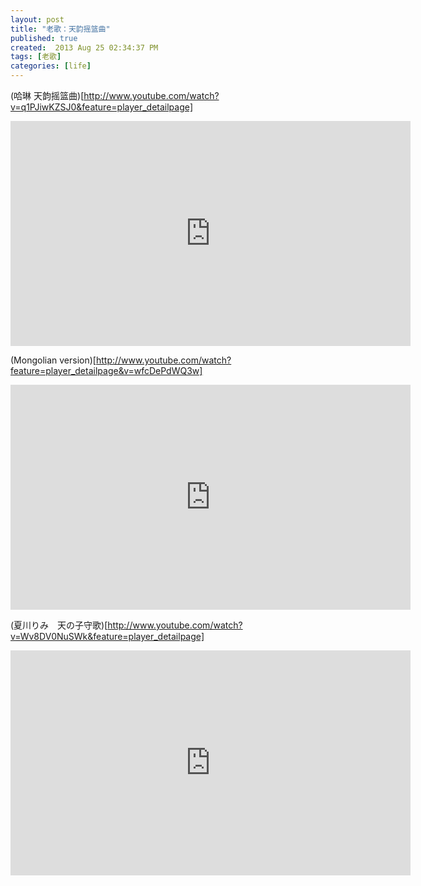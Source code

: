 ```yaml
---
layout: post
title: "老歌：天韵摇篮曲"
published: true
created:  2013 Aug 25 02:34:37 PM
tags: [老歌]
categories: [life]
---
```


(哈琳 天韵摇篮曲)[http://www.youtube.com/watch?v=q1PJiwKZSJ0&feature=player_detailpage]
<iframe width="640" height="360" src="http://www.youtube.com/embed/q1PJiwKZSJ0?feature=player_detailpage" frameborder="0" allowfullscreen></iframe>

(Mongolian version)[http://www.youtube.com/watch?feature=player_detailpage&v=wfcDePdWQ3w]
<iframe width="640" height="360" src="http://www.youtube.com/embed/wfcDePdWQ3w?feature=player_detailpage" frameborder="0" allowfullscreen></iframe>

(夏川りみ　天の子守歌)[http://www.youtube.com/watch?v=Wv8DV0NuSWk&feature=player_detailpage]
<iframe width="640" height="360" src="http://www.youtube.com/embed/Wv8DV0NuSWk?feature=player_detailpage" frameborder="0" allowfullscreen></iframe>

